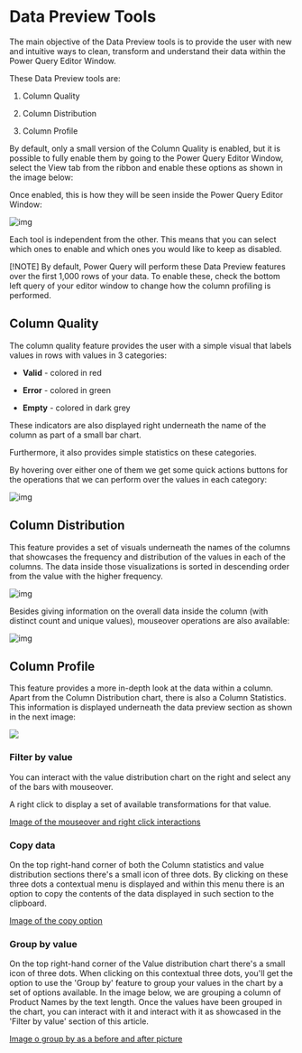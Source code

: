 # Data Preview Tools

The main objective of the Data Preview tools is to provide the user with new
and intuitive ways to clean, transform and understand their data within the
Power Query Editor Window.

These Data Preview tools are:

1.  Column Quality

2.  Column Distribution

3.  Column Profile

By default, only a small version of the Column Quality is enabled, but it is
possible to fully enable them by going to the Power Query Editor Window, select
the View tab from the ribbon and enable these options as shown in the image
below:

Once enabled, this is how they will be seen inside the Power Query Editor
Window:

![img](media/9061133861caa64b1e9bd5635033c1e9.png)

Each tool is independent from the other. This means that you can select which
ones to enable and which ones you would like to keep as disabled.

[!NOTE] By default, Power Query will perform these Data Preview features over
the first 1,000 rows of your data. To enable these, check the bottom left query
of your editor window to change how the column profiling is performed.

## Column Quality

The column quality feature provides the user with a simple visual that labels
values in rows with values in 3 categories:

* **Valid** - colored in red

* **Error** - colored in green

* **Empty** - colored in dark grey

These indicators are also displayed right underneath the name of the column as
part of a small bar chart.

Furthermore, it also provides simple statistics on these categories.

By hovering over either one of them we get some quick actions buttons for the
operations that we can perform over the values in each category:

![img](media/a8e6f5027187ffcc7b307d594e922d81.png)

## Column Distribution

This feature provides a set of visuals underneath the names of the columns that
showcases the frequency and distribution of the values in each of the columns.
The data inside those visualizations is sorted in descending order from the
value with the higher frequency.

![img](media/74eed9d384e8418bbb74d20a04c615ea.png)

Besides giving information on the overall data inside the column (with distinct
count and unique values), mouseover operations are also available:

![img](media/623c7ac7c53ee16b31568c5cd2dd4250.png)

## Column Profile

This feature provides a more in-depth look at the data within a column. Apart
from the Column Distribution chart, there is also a Column Statistics. This
information is displayed underneath the data preview section as shown in the
next image:

![](media/db27c66b9dfe6e3ddea7a4832803d060.png)

### Filter by value

You can interact with the value distribution chart on the right and select any
of the bars with mouseover. 

A right click to display a set of available transformations for that value.

[Image of the mouseover and right click
interactions](https://github.com/migueesc123/powerquery-docs/blob/master/powerquery-docs/image.png)

### Copy data

On the top right-hand corner of both the Column statistics and value
distribution sections there's a small icon of three dots. By clicking on these
three dots a contextual menu is displayed and within this menu there is an
option to copy the contents of the data displayed in such section to the
clipboard.

[Image of the copy
option](https://github.com/migueesc123/powerquery-docs/blob/master/powerquery-docs/image.png)

### Group by value

On the top right-hand corner of the Value distribution chart there's a small
icon of three dots. When clicking on this contextual three dots, you'll get the
option to use the 'Group by' feature to group your values in the chart by a set
of options available. 
In the image below, we are grouping a column of Product Names by the text length. Once the values have been grouped in the chart, you can interact with it and interact with it as showcased in the 'Filter by value' section of this article.

[Image o group by as a before and after
picture](https://github.com/migueesc123/powerquery-docs/blob/master/powerquery-docs/image.png)
